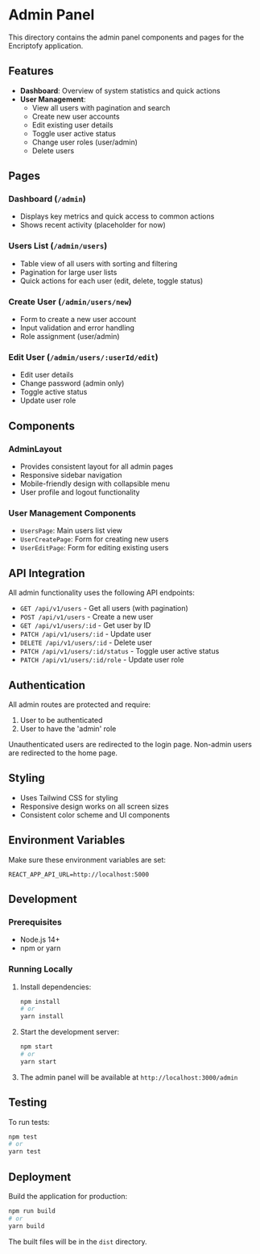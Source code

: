 # Admin Panel

This directory contains the admin panel components and pages for the Encriptofy application.

## Features

- **Dashboard**: Overview of system statistics and quick actions
- **User Management**:
  - View all users with pagination and search
  - Create new user accounts
  - Edit existing user details
  - Toggle user active status
  - Change user roles (user/admin)
  - Delete users

## Pages

### Dashboard (`/admin`)
- Displays key metrics and quick access to common actions
- Shows recent activity (placeholder for now)

### Users List (`/admin/users`)
- Table view of all users with sorting and filtering
- Pagination for large user lists
- Quick actions for each user (edit, delete, toggle status)

### Create User (`/admin/users/new`)
- Form to create a new user account
- Input validation and error handling
- Role assignment (user/admin)

### Edit User (`/admin/users/:userId/edit`)
- Edit user details
- Change password (admin only)
- Toggle active status
- Update user role

## Components

### AdminLayout
- Provides consistent layout for all admin pages
- Responsive sidebar navigation
- Mobile-friendly design with collapsible menu
- User profile and logout functionality

### User Management Components
- `UsersPage`: Main users list view
- `UserCreatePage`: Form for creating new users
- `UserEditPage`: Form for editing existing users

## API Integration

All admin functionality uses the following API endpoints:

- `GET /api/v1/users` - Get all users (with pagination)
- `POST /api/v1/users` - Create a new user
- `GET /api/v1/users/:id` - Get user by ID
- `PATCH /api/v1/users/:id` - Update user
- `DELETE /api/v1/users/:id` - Delete user
- `PATCH /api/v1/users/:id/status` - Toggle user active status
- `PATCH /api/v1/users/:id/role` - Update user role

## Authentication

All admin routes are protected and require:
1. User to be authenticated
2. User to have the 'admin' role

Unauthenticated users are redirected to the login page.
Non-admin users are redirected to the home page.

## Styling

- Uses Tailwind CSS for styling
- Responsive design works on all screen sizes
- Consistent color scheme and UI components

## Environment Variables

Make sure these environment variables are set:

```
REACT_APP_API_URL=http://localhost:5000
```

## Development

### Prerequisites
- Node.js 14+
- npm or yarn

### Running Locally

1. Install dependencies:
   ```bash
   npm install
   # or
   yarn install
   ```

2. Start the development server:
   ```bash
   npm start
   # or
   yarn start
   ```

3. The admin panel will be available at `http://localhost:3000/admin`

## Testing

To run tests:

```bash
npm test
# or
yarn test
```

## Deployment

Build the application for production:

```bash
npm run build
# or
yarn build
```

The built files will be in the `dist` directory.

